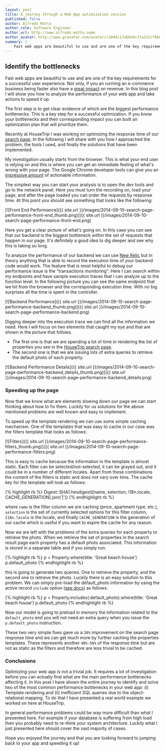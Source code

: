 ```yaml
---
layout: post
title: A journey through a Web App optimization session
published: false
author: Alfredo Motta
author_role: Software Engineer
author_url: http://www.alfredo.motta.name
author_avatar: http://www.gravatar.com/avatar/c1044117a60a9c37a232cf8b6e2c87a8.png
summary: |
    Fast web apps are beautiful to use and are one of the key requirements for a successful user experience. In this blog post I will show you how to analyze the performance of your web app and take actions to speed it up.
---
```


## Identify the bottlenecks
Fast web apps are beautiful to use and are one of the key requirements for a successful user experience. Not only, if you an running an e-commerce business being faster also have a [great impact](http://link.springer.com/article/10.1007%2Fs10618-008-0114-1) on revenue.  In this blog post I will show you how to analyze the performance of your web app and take actions to speed it up. 

The first step is to get clear evidence of which are the biggest performance bottlenecks. This is a key step for a successful optimization. If you know your bottlenecks and their corresponding impact you can built an optimization plan that will prioritize them. 

Recently at HouseTrip I was working on optimizing the response time of our [search page](housetrip.com/en/search-holiday-apartments/london). In the following I will share with you how I approached the problem, the tools I used, and finally the solutions that have been implemented.

My investigation usually starts from the browser. This is what your end user is relying on and this is where you can get an immediate feeling of what's wrong with your page. The Google Chrome developer tools can give you an [impressive amount](https://developer.chrome.com/devtools/docs/timeline) of actionable information.

The simplest way you can start your analysis is to open the dev tools and go to the network panel. Here you must turn the recording on, load your page, and after the page loaded you can order the requests by response time. At this point you should see something that looks like the following:

[![Front End Performance]({{ site.url }}/images/2014-09-10-search-page-performance-front-end_thumb.png)]({{ site.url }}/images/2014-09-10-search-page-performance-front-end.png)

Here you get a clear picture of what's going on. In this case you can see that our backend is the biggest bottleneck within the set of requests that happen in our page. It's definitely a good idea to dig deeper and see why this is taking so long.

To analyze the performance of our backend we can use [New Relic](http://newrelic.com/) but in theory anything that is able to record the execution time of your backend code would work. The feature that is most helpful to debug our performance issue is the "transactions monitoring". Here I can search within my endpoints and have sample execution traces that I can analyze up to the function level. In the following picture you can see the same endpoint that we hit from the browser and the corresponding execution time. With no big surprises all the time is spent in the controller.

[![Backend Performance]({{ site.url }}/images/2014-09-10-search-page-performance-backend_thumb.png)]({{ site.url }}/images/2014-09-10-search-page-performance-backend.png)

Digging deeper into the execution trace we can find all the information we need. Here I will focus on two elements that caught my eye and that are shown in the picture that follows. 

* The first one is that we are spending a lot of time in rendering the list of properties you see in the [HouseTrip search page](http://www.housetrip.com/en/search-holiday-apartments/london). 
* The second one is that we are issuing lots of extra queries to retrieve the default photo of each property. 

[![Backend Performance Details]({{ site.url }}/images/2014-09-10-search-page-performance-backend_details_thumb.png)]({{ site.url }}/images/2014-09-10-search-page-performance-backend_details.png)


### Speeding up the page

Now that we know what are elements slowing down our page we can start thinking about how to fix them. Luckily for us solutions for the above mentioned problems are well known and easy to implement.

To speed up the template rendering we can use some simple caching mechanism. One of the templates that was easy to cache in our case was the filters template that looks as follows:

[![Filters]({{ site.url }}/images/2014-09-10-search-page-performance-filters_thumb.png)]({{ site.url }}/images/2014-09-10-search-page-performance-filters.png)

This is easy to cache because the information in the template is almost static. Each filter can be selected/not-selected, it can be grayed out, and it could be in a number of different locales. Apart from these combinations the content of the filters is static and does not vary over time. The cache key for the template will look as follows:

{% highlight rb %}
Digest::SHA1.hexdigest([name, selection, I18n.locale, CACHE_GENERATION].join('|'))
{% endhighlight rb %}

where `name` is the filter column we are caching (price, apartment type, etc.), `selection` is the set of currently selected options for this filter column, `I18n.locale` is the locale, and finally `CACHE_GENERATION` is the generation of our cache which is useful if you want to expire the cache for any reason. 

Now we are left with the problems of the extra queries for each property to retrieve the photo. When we retrieve the set of properties in the search result page each property has a default photo associated. This information is stored in a separate table and if you simply run:

{% highlight rb %} 
p = Property.where(title: 'Great beach house')
p.default_photo
{% endhighlight rb %}

this is going to generate two queries. One to retrieve the property, and the second one to retrieve the photo. Luckily there is an easy solution to this problem. We can simply pre-load the default_photo information by using the active record `include` option ([see docs](http://api.rubyonrails.org/classes/ActiveRecord/QueryMethods.html#method-i-includes)) as follows:

{% highlight rb %}
p = Property.includes(:default_photo).where(title: 'Great beach house')
p.default_photo
{% endhighlight rb %}

Now our model is going to preload in memory the information related to the `default_photo` and you will not need an extra query when you issue the `p.default_photo` instruction.

These two very simple fixes gave us a `20%` improvement on the search page response time and we can get much more by further caching the properties templates. These represents another `40%-50%` of the response time but are not as static as the filters and therefore are less trivial to be cached. 

### Conclusions

Optimizing your web app is not a trivial job. It requires a lot of investigation before you can actually find what are the main performance bottlenecks affecting it. In this post I have shown the entire journey to identify and solve two of the most common performance bottlenecks in your web app: (i) Template rendering and (ii) inefficient SQL queries due to the object-relational mapping. To do that I have presented a real world example we worked on here at HouseTrip.

In general performance problems could be way more difficult than what I presented here. For example if your database is suffering from high load then you probably need to re-think your system architecture. Luckily what I just presented here should cover the vast majority of cases.

Hope you enjoyed the journey and that you are looking forward to jumping back to your app and speeding it up!
